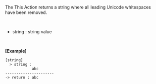 The This Action returns a string where all leading Unicode whitespaces have been removed.

<br/>

- string : string value

<br/>

**[Example]**
```
[string]
  > string :
            abc
----------------------
-> return : abc
```
